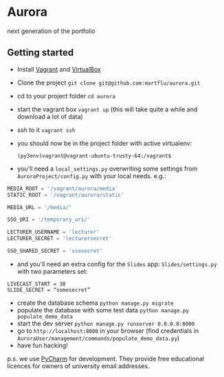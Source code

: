 # Aurora

next generation of the portfolio

## Getting started

- Install [Vagrant](https://www.vagrantup.com/) and [VirtualBox](https://www.virtualbox.org/)
- Clone the project `git clone git@github.com:martflu/aurora.git`
- cd to your project folder `cd aurora`
- start the vagrant box `vagrant up` (this will take quite a while and download a lot of data)
- ssh to it `vagrant ssh`
- you should now be in the project folder with active virtualenv:

  `(py3env)vagrant@vagrant-ubuntu-trusty-64:/vagrant$`
- you'll need a `local_settings.py` overwriting some settings from `AuroraProject/config.py` with your local needs. e.g.:

```python
MEDIA_ROOT = '/vagrant/aurora/media'
STATIC_ROOT = '/vagrant/aurora/static'

MEDIA_URL = '/media/'

SSO_URI = '/temporary_uri/'

LECTURER_USERNAME = 'lecturer'
LECTURER_SECRET = 'lecturersecret'

SSO_SHARED_SECRET = 'ssosecret'
```

- and you'll need an extra config for the `Slides` app: `Slides/settings.py` with two parameters set:

```
LIVECAST_START = 30
SLIDE_SECRET = “somesecret”
```
- create the database schema `python manage.py migrate`
- populate the database with some test data `python manage.py populate_demo_data`
- start the dev server `python manage.py runserver 0.0.0.0:8000`
- go to `http://localhost:8000` in your browser (find credentials in `AuroraUser/management/commands/populate_demo_data.py`)
- have fun hacking!

p.s. we use [PyCharm](https://www.jetbrains.com/pycharm/) for development. They provide free educational licences for owners of university email addresses.

